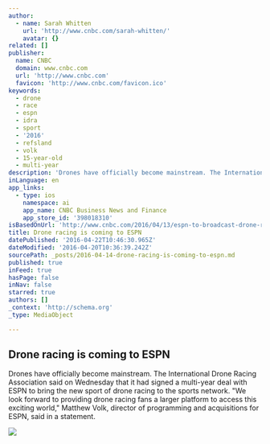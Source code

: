 ```yaml
---
author:
  - name: Sarah Whitten
    url: 'http://www.cnbc.com/sarah-whitten/'
    avatar: {}
related: []
publisher:
  name: CNBC
  domain: www.cnbc.com
  url: 'http://www.cnbc.com'
  favicon: 'http://www.cnbc.com/favicon.ico'
keywords:
  - drone
  - race
  - espn
  - idra
  - sport
  - '2016'
  - refsland
  - volk
  - 15-year-old
  - multi-year
description: 'Drones have officially become mainstream. The International Drone Racing Association said on Wednesday that it had signed a multi-year deal with ESPN to bring the new sport of drone racing to the sports network. "We look forward to providing drone racing fans a larger platform to access this exciting world," Matthew Volk, director of programming and acquisitions for ESPN, said in a statement.'
inLanguage: en
app_links:
  - type: ios
    namespace: ai
    app_name: CNBC Business News and Finance
    app_store_id: '398018310'
isBasedOnUrl: 'http://www.cnbc.com/2016/04/13/espn-to-broadcast-drone-racing.html'
title: Drone racing is coming to ESPN
datePublished: '2016-04-22T10:46:30.965Z'
dateModified: '2016-04-20T10:36:39.242Z'
sourcePath: _posts/2016-04-14-drone-racing-is-coming-to-espn.md
published: true
inFeed: true
hasPage: false
inNav: false
starred: true
authors: []
_context: 'http://schema.org'
_type: MediaObject

---
```

<article style=""><h1>Drone racing is coming to ESPN</h1><p>Drones have officially become mainstream. The International Drone Racing Association said on Wednesday that it had signed a multi-year deal with ESPN to bring the new sport of drone racing to the sports network. "We look forward to providing drone racing fans a larger platform to access this exciting world," Matthew Volk, director of programming and acquisitions for ESPN, said in a statement.</p><img src="http://fm.cnbc.com/applications/cnbc.com/resources/img/editorial/2015/12/21/103257366-GettyImages-487540608.1910x1000.jpg" /></article>